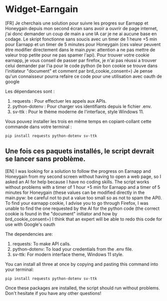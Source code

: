 # Widget-Earngain

[FR]
Je cherchais une solution pour suivre les progres sur Earnapp et Honeygain depuis mon second écran sans avoir a ouvrir de page internet, j'ai donc demander un coup de main a une IA car je ne ai aucune base en codage. Le skript fonctionne sans soucis avec un timer de 1 heure +5 min pour Earnapp et un timer de 5 minutes pour Honeygain (ces valeur peuvent être modifier directement dans le main.pyw: attention a ne pas mettre de valeur trop petite pour ne pas spamer l'api). Pour trouver votre cookie earnapp, je vous conseil de passer par firefox, je n'ai pas réussi a trouver celui demander par l'ia pour le code python (le bon cookie se trouve dans l'initiateur "document" et comment par brd_cookie_consent=)
Je pense qu'un connaisseur pourra refaire ce code pour une utilisation avec oauth de google

Les dépendances sont :

1. requests : Pour effectuer les appels aux APIs.
2. python-dotenv : Pour charger vos identifiants depuis le fichier .env.
3. sv-ttk : Pour le thème moderne de l'interface, style Windows 11.

Vous pouvez installer les trois en même temps en copiant-collant cette commande dans votre terminal :

```
pip install requests python-dotenv sv-ttk
```

Une fois ces paquets installés, le script devrait se lancer sans problème.
---------------------------------------------------------------------------------------------------------------------------------------------------------------------------------------------------------
[EN]
I was looking for a solution to follow the progress on Earnapp and Honeygain from my second screen without having to open a web page, so I asked an AI for help because I have no coding skills. The script works without problems with a timer of 1 hour +5 min for Earnapp and a timer of 5 minutes for Honeygain (these values ​​can be modified directly in the main.pyw: be careful not to put a value too small so as not to spam the API). To find your earnapp cookie, I advise you to go through Firefox, I was unable to find the one requested by the AI ​​for the python code (the correct cookie is found in the "document" initiator and how by brd_cookie_consent=)
I think that an expert will be able to redo this code for use with Google's oauth

The dependencies are:

1. requests: To make API calls.
2. python-dotenv: To load your credentials from the .env file.
3. sv-ttk: For modern interface theme, Windows 11 style.

You can install all three at once by copying and pasting this command into your terminal:

```
pip install requests python-dotenv sv-ttk
```

Once these packages are installed, the script should run without problems. Don't hesitate if you have any other questions!

